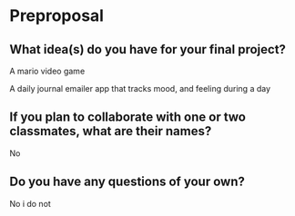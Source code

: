 # Preproposal

## What idea(s) do you have for your final project?

A mario video game

A daily journal emailer app that tracks mood, and feeling during a day

## If you plan to collaborate with one or two classmates, what are their names?

No

## Do you have any questions of your own?

No i do not 
